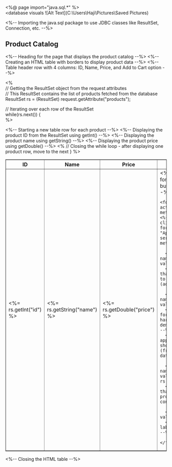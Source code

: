  <%@ page import="java.sql.*" %>  
 <database visuals ![Alt Text](C:\Users\Haji\Pictures\Saved Pictures)
>
<%-- Importing the java.sql package to use JDBC classes like ResultSet, Connection, etc. --%>

<h2>Product Catalog</h2>  
<%-- Heading for the page that displays the product catalog --%>

<table border="1">  
<%-- Creating an HTML table with borders to display product data --%>

<tr><th>ID</th><th>Name</th><th>Price</th><th>Add</th></tr>  
<%-- Table header row with 4 columns: ID, Name, Price, and Add to Cart option --%>

<%  
  // Getting the ResultSet object from the request attributes  
  // This ResultSet contains the list of products fetched from the database  
  ResultSet rs = (ResultSet) request.getAttribute("products");  

  // Iterating over each row of the ResultSet  
  while(rs.next()) {  
%>

<tr>  
  <%-- Starting a new table row for each product --%>

  <td><%= rs.getInt("id") %></td>  
  <%-- Displaying the product ID from the ResultSet using getInt() --%>

  <td><%= rs.getString("name") %></td>  
  <%-- Displaying the product name using getString() --%>

  <td><%= rs.getDouble("price") %></td>  
  <%-- Displaying the product price using getDouble() --%>

  <td>  
    <%-- Creating a form for the 'Add to Cart' button inside this cell --%>

    <form action="AppController" method="post">  
    <%-- When the user clicks submit, the form data is sent to "AppController" servlet using POST method --%>

      <input type="hidden" name="action" value="addToCart">  
      <%-- Hidden field that sends the action to be performed (addToCart) --%>

      <input type="hidden" name="userId" value="1">  
      <%-- Hidden field for user ID; here it's hardcoded as "1" for demonstration purposes --%>
      <%-- In a real application, this should be dynamic (from session or login data) --%>

      <input type="hidden" name="productId" value="<%= rs.getInt("id") %>">  
      <%-- Hidden field that sends the current product's ID to the controller --%>

      <input type="submit" value="Add to Cart">  
      <%-- Submit button labeled "Add to Cart" --%>

    </form>  

  </td>  
</tr>  
<%  
  // Closing the while loop - after displaying one product row, move to the next
  }  
%>

</table>  
<%-- Closing the HTML table --%>
